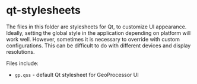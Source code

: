 # qt-stylesheets #

The files in this folder are stylesheets for Qt, to customize UI appearance.
Ideally, setting the global style in the application depending on platform will work well.
However, sometimes it is necessary to override with custom configurations.
This can be difficult to do with different devices and display resolutions.

Files include:

* `gp.qss` - default Qt stylesheet for GeoProcessor UI
